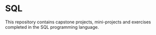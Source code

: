 # SQL
This repository contains capstone projects, mini-projects and exercises completed in the SQL programming language.
